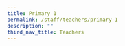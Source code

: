 ```yaml
---
title: Primary 1
permalink: /staff/teachers/primary-1
description: ""
third_nav_title: Teachers
---
```

